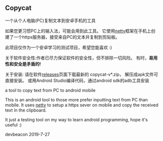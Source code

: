 ## Copycat ##
一个从个人电脑(PC)复制文本到安卓手机的工具

如果您更习惯PC上的输入法，可能会用到此工具。
它使用[netty](https://netty.io)框架在手机上创建了一个https服务器，接受来自PC的文本并复制到剪贴板。

此项目仅作为一个安卓学习的测试项目，希望您能喜欢 :)

关于软件安全性:作者已尽力保证软件的安全性，但不排除一切风险。
有时，**易用性和安全是矛盾的!**

关于安装:
请在软件[releases](https://github.com/stzdzyhs/copycat/releases)页面下载最新的 copycat-v*.zip， 解压成apk文件可直接安装。
或用Android Studio编译代码，通过android sdk的adb工具安装

a tool to copy text from PC to android mobile

This is an android tool to those more prefer inputting text from PC than mobile.
It uses [netty](https://netty.io) to setup a https sever on mobile and copy the received text
in the clipboard.

It just a testing tool on my way to learn android programming, hope it's useful :)

devbeacon 2019-7-27

